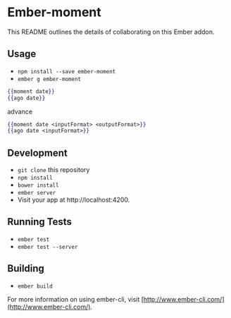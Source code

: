 # Ember-moment

This README outlines the details of collaborating on this Ember addon.

## Usage

* `npm install --save ember-moment`
* `ember g ember-moment`

```hbs
{{moment date}}
{{ago date}}
```

advance

```hbs
{{moment date <inputFormat> <outputFormat>}}
{{ago date <inputFormat>}}
```

## Development

* `git clone` this repository
* `npm install`
* `bower install`
* `ember server`
* Visit your app at http://localhost:4200.

## Running Tests

* `ember test`
* `ember test --server`

## Building

* `ember build`

For more information on using ember-cli, visit [http://www.ember-cli.com/](http://www.ember-cli.com/).
